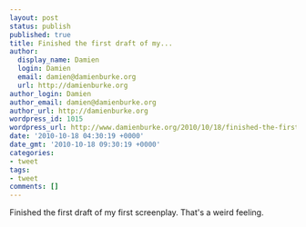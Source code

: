 ```yaml
---
layout: post
status: publish
published: true
title: Finished the first draft of my...
author:
  display_name: Damien
  login: Damien
  email: damien@damienburke.org
  url: http://damienburke.org
author_login: Damien
author_email: damien@damienburke.org
author_url: http://damienburke.org
wordpress_id: 1015
wordpress_url: http://www.damienburke.org/2010/10/18/finished-the-first-draft-of-my/
date: '2010-10-18 04:30:19 +0000'
date_gmt: '2010-10-18 09:30:19 +0000'
categories:
- tweet
tags:
- tweet
comments: []
---
```

<p>Finished the first draft of my first screenplay. That's a weird feeling.</p>
